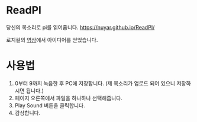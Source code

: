 # ReadPI
당신의 목소리로 pi를 읽어줍니다. https://nuyar.github.io/ReadPI/

로지컬의 [영상](https://youtu.be/z4rnpHafzgk)에서 아이디어를 얻었습니다.


# 사용법
1. 0부터 9까지 녹음한 후 PC에 저장합니다. (제 목소리가 업로드 되어 있으니 저장하시면 됩니다.)
2. 페이지 오른쪽에서 파일을 하나하나 선택해줍니다.
3. Play Sound 버튼을 클릭합니다.
4. 감상합니다.
